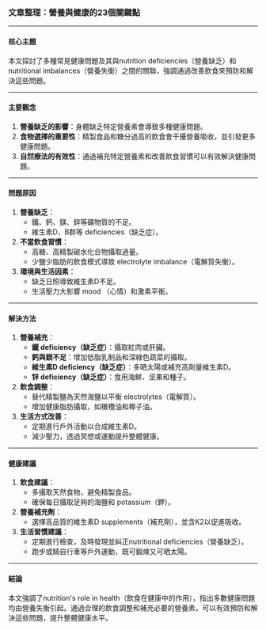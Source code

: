 ### 文章整理：營養與健康的23個關鍵點

---

#### **核心主題**
本文探討了多種常見健康問題及其與nutrition deficiencies（營養缺乏）和nutritional imbalances（營養失衡）之間的關聯，強調通過改善飲食來預防和解決這些問題。

---

#### **主要觀念**
1. **營養缺乏的影響**：身體缺乏特定營養素會導致多種健康問題。
2. **食物選擇的重要性**：精製食品和糖分過高的飲食會干擾營養吸收，並引發更多健康問題。
3. **自然療法的有效性**：通過補充特定營養素和改善飲食習慣可以有效解決健康問題。

---

#### **問題原因**
1. **營養缺乏**：
   - 鐵、鈣、鎂、鋅等礦物質的不足。
   - 維生素D、B群等 deficiencies（缺乏症）。
2. **不當飲食習慣**：
   - 高糖、高精製碳水化合物攝取過量。
   - 少鹽少脂肪的飲食模式導致 electrolyte imbalance（電解質失衡）。
3. **環境與生活因素**：
   - 缺乏日照導致維生素D不足。
   - 生活壓力大影響 mood （心情）和激素平衡。

---

#### **解決方法**
1. **營養補充**：
   - **鐵 deficiency（缺乏症）**：攝取紅肉或肝臟。
   - **鈣與鎂不足**：增加低脂乳制品和深綠色蔬菜的攝取。
   - **維生素D deficiency（缺乏症）**：多晒太陽或補充高劑量維生素D。
   - **锌 deficiency（缺乏症）**：食用海鮮、坚果和種子。
2. **飲食調整**：
   - 替代精製鹽為天然海鹽以平衡 electrolytes（電解質）。
   - 增加健康脂肪攝取，如橄欖油和椰子油。
3. **生活方式改善**：
   - 定期進行戶外活動以合成維生素D。
   - 減少壓力，透過冥想或運動提升整體健康。

---

#### **健康建議**
1. **飲食建議**：
   - 多攝取天然食物，避免精製食品。
   - 確保每日攝取足夠的海鹽和 potassium（鉀）。
2. **營養補充劑**：
   - 選擇高品質的維生素D supplements（補充劑），並含K2以促進吸收。
3. **生活習慣建議**：
   - 定期進行檢查，及時發現並糾正nutritional deficiencies（營養缺乏）。
   - 跑步或騎自行車等戶外運動，既可鍛煉又可晒太陽。

---

#### **結論**
本文強調了nutrition's role in health（飲食在健康中的作用），指出多數健康問題均由營養失衡引起。通過合理的飲食調整和補充必要的營養素，可以有效預防和解決這些問題，提升整體健康水平。